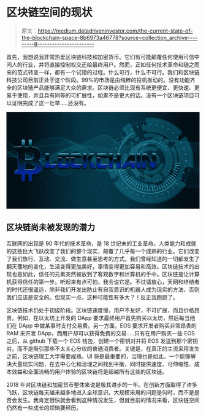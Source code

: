 # 区块链空间的现状

> 原文：<https://medium.datadriveninvestor.com/the-current-state-of-the-blockchain-space-8b6973a46778?source=collection_archive---------8----------------------->

首先，我想说我非常热爱区块链科技和加密货币。它们有可能颠覆任何使用可信中间人的行业，并将直接控制权交还给最终用户。然而，正如任何技术革命和随之而来的范式转变一样，都有一个试错的过程。什么可行，什么不可行。我们和区块链科技公司目前正处于这个阶段。99%的市场是由纯粹的投机推动的。没有功能齐全的区块链产品能够满足大众的需求。区块链必须比现有系统更便宜、更快速、更易于使用，并且具有同等的可扩展性，如果不是更大的话。没有一个区块链项目可以证明完成了这一壮举…..还没有。

![](img/a48843913a502960bea9b0f2158fd2da.png)

## 区块链尚未被发现的潜力

互联网的出现是 90 年代的技术革命，是 18 世纪末的工业革命。人类能力和成就的这些巨大飞跃改变了我们的整个现实，颠覆了几乎每一个成熟的行业。它们改变了我们旅行、互动、交流、做生意甚至思考的方式。我们曾经知道的一切都发生了翻天覆地的变化，生活变得更加美好，事情变得更加容易和高效。区块链技术的出现也是如此，信任的元素突然被放到了客观数字和计算机的手中。区块链是让计算机获得信任的第一步。听起来有点可怕，我会说它是。不过请放心，天网和终结者的时代还很遥远，除非我们开发出防止有自我意识的机器人成为现实的方法，否则我们应该是安全的。但现实一点，这种可能性有多大？！反正我跑题了。

区块链技术仍处于初级阶段。区块链速度慢，用户不友好，不可扩展，而且价格昂贵。例如，在以太坊上开发的 DApp 要求最终用户首先购买以太坊，然后每当他们在 DApp 中做某事时支付交易费。另一方面，EOS 要求开发者购买非常昂贵的 RAM 来开发 DApp，而用户却可以获得免费的交易…..只有在用户购买一些 EOS 之后，从 github 下载一个 EOS 钱包，创建一个密钥对并将 EOS 发送到那个密钥对。而不是吸引那些不太关心分权的普通消费者。关键是，在真正的主流采用发生之前，区块链理工大学需要成熟。UI 将是最重要的，治理也是如此。一个能够解决大量现实问题，在去中心化和治理之间找到平衡，同时提供速度、可伸缩性、成本效益和全面流畅的用户体验的区块链将是超越所有这些的区块链。

2018 年对区块链和加密货币整体来说是极其进步的一年。在创新方面取得了许多飞跃，区块链每天越来越多地进入全球意识。大规模采用的问题是何时，而不是是否会发生。我肯定很快就会看到这种情况发生，但就目前的情况来看，区块链空间仍然有一些成长的烦恼要经历。